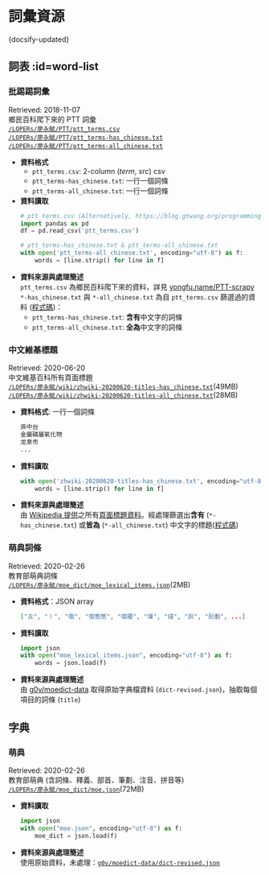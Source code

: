 # 詞彙資源

{docsify-updated}


## 詞表 :id=word-list


### 批踢踢詞彙

Retrieved: 2018-11-07  
鄉民百科爬下來的 PTT 詞彙  
[`/LOPERs/廖永賦/PTT/ptt_terms.csv`](https://raw.githubusercontent.com/liao961120/lang-resource/master/raw-data/ptt_lexical_items/ptt_terms.csv)  
[`/LOPERs/廖永賦/PTT/ptt_terms-has_chinese.txt`](https://github.com/liao961120/lang-resource/blob/master/lexical_items/ptt_terms-has_chinese.txt)  
[`/LOPERs/廖永賦/PTT/ptt_terms-all_chinese.txt`](https://github.com/liao961120/lang-resource/blob/master/lexical_items/ptt_terms-all_chinese.txt)

- **資料格式**
	- `ptt_terms.csv`: 2-column (_term_, _src_) csv
	- `ptt_terms-has_chinese.txt`: 一行一個詞條
	- `ptt_terms-all_chinese.txt`: 一行一個詞條
- **資料讀取**
	```python
	# ptt_terms.csv (Alternatively, https://blog.gtwang.org/programming/python-csv-file-reading-and-writing-tutorial)
	import pandas as pd
	df = pd.read_csv('ptt_terms.csv')

	# ptt_terms-has_chinese.txt & ptt_terms-all_chinese.txt
	with open('ptt_terms-all_chinese.txt', encoding="utf-8") as f:
		words = [line.strip() for line in f]
	```
- **資料來源與處理簡述**  
	`ptt_terms.csv` 為鄉民百科爬下來的資料，詳見 [yongfu.name/PTT-scrapy](https://yongfu.name/PTT-scrapy)  
	`*-has_chinese.txt` 與 `*-all_chinese.txt` 為自 `ptt_terms.csv` 篩選過的資料 ([程式碼](https://github.com/liao961120/lang-resource/blob/master/raw-data/ptt_lexical_items/))：
	- `ptt_terms-has_chinese.txt`: **含有**中文字的詞條
	- `ptt_terms-all_chinese.txt`: **全為**中文字的詞條


### 中文維基標題

Retrieved: 2020-06-20  
中文維基百科所有頁面標題  
[`/LOPERs/廖永賦/wiki/zhwiki-20200620-titles-has_chinese.txt`](https://drive.google.com/file/d/1vtDRXJCcENj3acuXXcbFDjjDXBtFrp4p)(49MB)  
[`/LOPERs/廖永賦/wiki/zhwiki-20200620-titles-all_chinese.txt`](https://drive.google.com/file/d/1TTzRWuP6dF0EqjeMkJrr3TRDQcB1Jey_)(28MB)


- **資料格式**: 一行一個詞條
	```txt
	孫中台
	金屬磷屬氧化物
	龙泉市
	...
	```
- **資料讀取**
	```python
	with open('zhwiki-20200620-titles-has_chinese.txt', encoding="utf-8") as f:
		words = [line.strip() for line in f]
	```
- **資料來源與處理簡述**  
	由 [Wikipedia 提供](https://zh.wikipedia.org/wiki/Wikipedia:数据库下载)之所有[頁面標題資料](https://dumps.wikimedia.org/zhwiki/20200620/zhwiki-20200620-all-titles.gz)。經處理篩選出**含有** (`*-has_chinese.txt`) 或**皆為** (`*-all_chinese.txt`) 中文字的標題([程式碼](https://github.com/liao961120/lang-resource/tree/master/raw-data/wiki-pagetitle))


### 萌典詞條 

Retrieved: 2020-02-26  
教育部萌典詞條  
[`/LOPERs/廖永賦/moe_dict/moe_lexical_items.json`](https://drive.google.com/file/d/1T_WJcWcaYVPhFWqIdAfup30-bauzxXVa)(2MB)

- **資料格式**：JSON array
	```json
	["⺔", "⼁", "㑳", "㑳憋憋", "㑳擾", "㑿", "㒓", "㓦", "㓦劃", ...]
	```
- **資料讀取**
	```python
	import json
	with open("moe_lexical_items.json", encoding="utf-8") as f:
		words = json.load(f)
	```
- **資料來源與處理簡述**  
	由 [g0v/moedict-data](https://github.com/g0v/moedict-data/blob/master/dict-revised.json) 取得原始字典檔資料 (`dict-revised.json`)，抽取每個項目的詞條 (`title`)


## 字典

### 萌典

Retrieved: 2020-02-26  
教育部萌典 (含詞條、釋義、部首、筆劃、注音、拼音等)  
[`/LOPERs/廖永賦/moe_dict/moe.json`](https://drive.google.com/file/d/1H-wXEWC0Tgz8GE3kmc9vZV0WfuiqiGmV/view?usp=sharing)(72MB)

- **資料讀取**
	```python
	import json
	with open("moe.json", encoding="utf-8") as f:
		moe_dict = json.load(f)
	```
- **資料來源與處理簡述**  
	使用原始資料，未處理：[`g0v/moedict-data/dict-revised.json`](https://github.com/g0v/moedict-data/blob/master/dict-revised.json)

